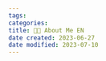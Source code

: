 ```yaml
---
tags: 
categories: 
title: 👨‍💻 About Me EN
date created: 2023-06-27
date modified: 2023-07-10
---
```


